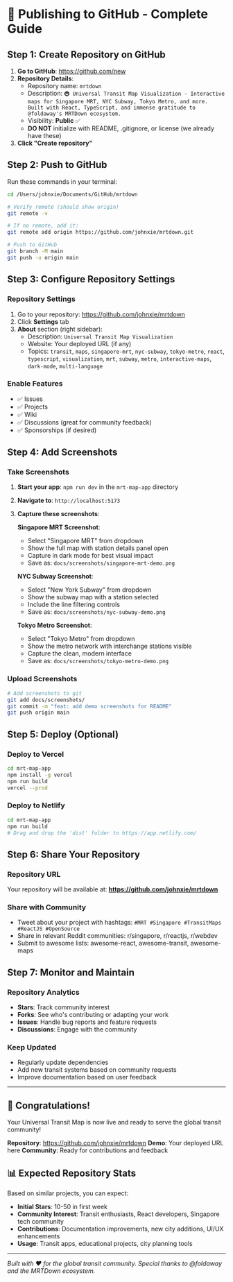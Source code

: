 # 🚀 Publishing to GitHub - Complete Guide

## Step 1: Create Repository on GitHub

1. **Go to GitHub**: https://github.com/new
2. **Repository Details**:
   - Repository name: `mrtdown`
   - Description: `🚇 Universal Transit Map Visualization - Interactive maps for Singapore MRT, NYC Subway, Tokyo Metro, and more. Built with React, TypeScript, and immense gratitude to @foldaway's MRTDown ecosystem.`
   - Visibility: **Public** ✅
   - **DO NOT** initialize with README, .gitignore, or license (we already have these)
3. **Click "Create repository"**

## Step 2: Push to GitHub

Run these commands in your terminal:

```bash
cd /Users/johnxie/Documents/GitHub/mrtdown

# Verify remote (should show origin)
git remote -v

# If no remote, add it:
git remote add origin https://github.com/johnxie/mrtdown.git

# Push to GitHub
git branch -M main
git push -u origin main
```

## Step 3: Configure Repository Settings

### Repository Settings
1. Go to your repository: https://github.com/johnxie/mrtdown
2. Click **Settings** tab
3. **About** section (right sidebar):
   - Description: `Universal Transit Map Visualization`
   - Website: Your deployed URL (if any)
   - Topics: `transit`, `maps`, `singapore-mrt`, `nyc-subway`, `tokyo-metro`, `react`, `typescript`, `visualization`, `mrt`, `subway`, `metro`, `interactive-maps`, `dark-mode`, `multi-language`

### Enable Features
- ✅ Issues
- ✅ Projects  
- ✅ Wiki
- ✅ Discussions (great for community feedback)
- ✅ Sponsorships (if desired)

## Step 4: Add Screenshots

### Take Screenshots
1. **Start your app**: `npm run dev` in the `mrt-map-app` directory
2. **Navigate to**: `http://localhost:5173`
3. **Capture these screenshots**:

   **Singapore MRT Screenshot**:
   - Select "Singapore MRT" from dropdown
   - Show the full map with station details panel open
   - Capture in dark mode for best visual impact
   - Save as: `docs/screenshots/singapore-mrt-demo.png`

   **NYC Subway Screenshot**:
   - Select "New York Subway" from dropdown
   - Show the subway map with a station selected
   - Include the line filtering controls
   - Save as: `docs/screenshots/nyc-subway-demo.png`

   **Tokyo Metro Screenshot**:
   - Select "Tokyo Metro" from dropdown  
   - Show the metro network with interchange stations visible
   - Capture the clean, modern interface
   - Save as: `docs/screenshots/tokyo-metro-demo.png`

### Upload Screenshots
```bash
# Add screenshots to git
git add docs/screenshots/
git commit -m "feat: add demo screenshots for README"
git push origin main
```

## Step 5: Deploy (Optional)

### Deploy to Vercel
```bash
cd mrt-map-app
npm install -g vercel
npm run build
vercel --prod
```

### Deploy to Netlify
```bash
cd mrt-map-app
npm run build
# Drag and drop the 'dist' folder to https://app.netlify.com/
```

## Step 6: Share Your Repository

### Repository URL
Your repository will be available at:
**https://github.com/johnxie/mrtdown**

### Share with Community
- Tweet about your project with hashtags: `#MRT #Singapore #TransitMaps #ReactJS #OpenSource`
- Share in relevant Reddit communities: r/singapore, r/reactjs, r/webdev
- Submit to awesome lists: awesome-react, awesome-transit, awesome-maps

## Step 7: Monitor and Maintain

### Repository Analytics
- **Stars**: Track community interest
- **Forks**: See who's contributing or adapting your work
- **Issues**: Handle bug reports and feature requests
- **Discussions**: Engage with the community

### Keep Updated
- Regularly update dependencies
- Add new transit systems based on community requests
- Improve documentation based on user feedback

---

## 🎉 Congratulations!

Your Universal Transit Map is now live and ready to serve the global transit community!

**Repository**: https://github.com/johnxie/mrtdown
**Demo**: Your deployed URL here
**Community**: Ready for contributions and feedback

## 📊 Expected Repository Stats

Based on similar projects, you can expect:
- **Initial Stars**: 10-50 in first week
- **Community Interest**: Transit enthusiasts, React developers, Singapore tech community
- **Contributions**: Documentation improvements, new city additions, UI/UX enhancements
- **Usage**: Transit apps, educational projects, city planning tools

---

*Built with ❤️ for the global transit community. Special thanks to @foldaway and the MRTDown ecosystem.*
